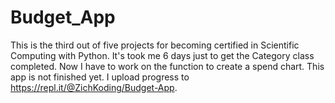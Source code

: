 # Budget_App
This is the third out of five projects for becoming certified in Scientific Computing with Python. It's took me 6 days just to get the Category class completed. Now I have to work on the function to create a spend chart. 
This app is not finished yet. I upload progress to https://repl.it/@ZichKoding/Budget-App.
